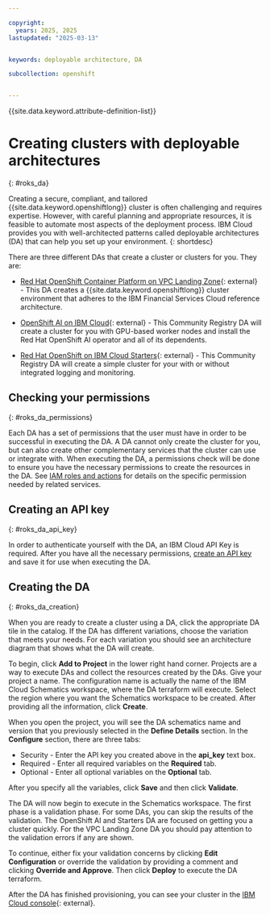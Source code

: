```yaml
---

copyright: 
  years: 2025, 2025
lastupdated: "2025-03-13"


keywords: deployable architecture, DA

subcollection: openshift


---
```


{{site.data.keyword.attribute-definition-list}}





# Creating clusters with deployable architectures
{: #roks_da}

Creating a secure, compliant, and tailored {{site.data.keyword.openshiftlong}} cluster is often challenging and requires expertise. However, with careful planning and appropriate resources, it is feasible to automate most aspects of the deployment process. IBM Cloud provides you with well-architected patterns called deployable architectures (DA) that can help you set up your environment. 
{: shortdesc}

There are three different DAs that create a cluster or clusters for you. They are:

- [Red Hat OpenShift Container Platform on VPC Landing Zone](https://cloud.ibm.com/catalog/architecture/deploy-arch-ibm-slz-ocp-95fccffc-ae3b-42df-b6d9-80be5914d852-global){: external} - This DA creates a {{site.data.keyword.openshiftlong}} cluster environment that adheres to the IBM Financial Services Cloud reference architecture.

- [OpenShift AI on IBM Cloud](https://cloud.ibm.com/catalog/7a4d68b4-cf8b-40cd-a3d1-f49aff526eb3/architecture/roks-rhoai-c24ae512-8b25-43d7-8fb3-4173c7e94472-global){: external} - This Community Registry DA will create a cluster for you with GPU-based worker nodes and install the Red Hat OpenShift AI operator and all of its dependents.

- [Red Hat OpenShift on IBM Cloud Starters](https://cloud.ibm.com/catalog/7a4d68b4-cf8b-40cd-a3d1-f49aff526eb3/architecture/roks-tryit-137000f7-e552-464f-866c-a1b5a3bc8d56-global){: external} - This Community Registry DA will create a simple cluster for your with or without integrated logging and monitoring.


## Checking your permissions
{: #roks_da_permissions}

Each DA has a set of permissions that the user must have in order to be successful in executing the DA. A DA cannot only create the cluster for you, but can also create other complementary services that the cluster can use or integrate with. When executing the DA, a permissions check will be done to ensure you have the necessary permissions to create the resources in the DA. See [IAM roles and actions](https://cloud.ibm.com/docs/openshift?topic=openshift-iam-platform-access-roles) for details on the specific permission needed by related services.

## Creating an API key
{: #roks_da_api_key}

In order to authenticate yourself with the DA, an IBM Cloud API Key is required. After you have all the necessary permissions, [create an API key](https://cloud.ibm.com/docs/account?topic=account-userapikey&interface=ui#create_user_key) and save it for use when executing the DA.

## Creating the DA
{: #roks_da_creation}

When you are ready to create a cluster using a DA, click the appropriate DA tile in the catalog. If the DA has different variations, choose the variation that meets your needs. For each variation you should see an architecture diagram that shows what the DA will create.

To begin, click **Add to Project** in the lower right hand corner. Projects are a way to execute DAs and collect the resources created by the DAs. Give your project a name. The configuration name is actually the name of the IBM Cloud Schematics workspace, where the DA terraform will execute. Select the region where you want the Schematics workspace to be created. After providing all the information, click **Create**.

When you open the project, you will see the DA schematics name and version that you previously selected in the **Define Details** section. In the **Configure** section, there are three tabs:

- Security - Enter the API key you created above in the **api_key** text box.
- Required - Enter all required variables on the **Required** tab.
- Optional - Enter all optional variables on the **Optional** tab.

After you specify all the variables, click **Save** and then click **Validate**.

The DA will now begin to execute in the Schematics workspace. The first phase is a validation phase. For some DAs, you can skip the results of the validation. The OpenShift AI and Starters DA are focused on getting you a cluster quickly. For the VPC Landing Zone DA you should pay attention to the validation errors if any are shown.

To continue, either fix your validation concerns by clicking **Edit Configuration** or override the validation by providing a comment and clicking **Override and Approve**. Then click **Deploy** to execute the DA terraform. 

After the DA has finished provisioning, you can see your cluster in the [IBM Cloud console](https://cloud.ibm.com/){: external}.
